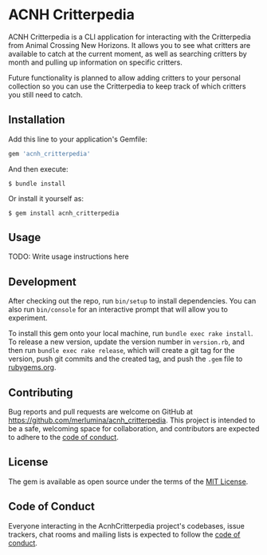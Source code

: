 # ACNH Critterpedia

ACNH Critterpedia is a CLI application for interacting with the Critterpedia from Animal Crossing New Horizons. It allows you to see what critters are available to catch at the current moment, as well as searching critters by month and pulling up information on specific critters.

Future functionality is planned to allow adding critters to your personal collection so you can use the Critterpedia to keep track of which critters you still need to catch.

## Installation

Add this line to your application's Gemfile:

```ruby
gem 'acnh_critterpedia'
```

And then execute:

    $ bundle install

Or install it yourself as:

    $ gem install acnh_critterpedia

## Usage

TODO: Write usage instructions here

## Development

After checking out the repo, run `bin/setup` to install dependencies. You can also run `bin/console` for an interactive prompt that will allow you to experiment.

To install this gem onto your local machine, run `bundle exec rake install`. To release a new version, update the version number in `version.rb`, and then run `bundle exec rake release`, which will create a git tag for the version, push git commits and the created tag, and push the `.gem` file to [rubygems.org](https://rubygems.org).

## Contributing

Bug reports and pull requests are welcome on GitHub at https://github.com/merlumina/acnh_critterpedia. This project is intended to be a safe, welcoming space for collaboration, and contributors are expected to adhere to the [code of conduct](https://github.com/merlumina/acnh_critterpedia/blob/master/CODE_OF_CONDUCT.md).

## License

The gem is available as open source under the terms of the [MIT License](https://opensource.org/licenses/MIT).

## Code of Conduct

Everyone interacting in the AcnhCritterpedia project's codebases, issue trackers, chat rooms and mailing lists is expected to follow the [code of conduct](https://github.com/[USERNAME]/acnh_critterpedia/blob/master/CODE_OF_CONDUCT.md).
